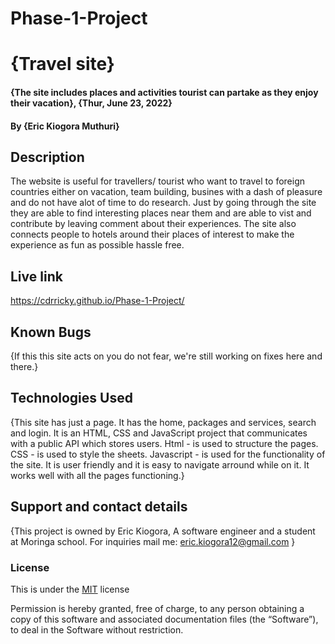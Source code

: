 # Phase-1-Project
# {Travel site}
#### {The site includes places and activities tourist can partake as they enjoy their vacation}, {Thur, June 23, 2022}
#### By **{Eric Kiogora Muthuri}**
## Description
The  website is useful for travellers/ tourist who want to travel to foreign countries either on vacation, team building, busines with a dash of pleasure and do not have alot of time to do research. Just by going through the site they are able to find interesting places near them and are able to vist and contribute by leaving comment about their experiences.
The site also connects people to hotels around their places of interest to make the experience as fun as possible hassle free.

## Live link

https://cdrricky.github.io/Phase-1-Project/

## Known Bugs
{If this this site acts on you do not fear, we're still working on fixes here and there.}
## Technologies Used
{This site has just a page. It has the home, packages and services, search and login.
It is an HTML, CSS and JavaScript project that communicates with a public API which stores users.
Html - is used to structure the pages.
CSS - is used to style the sheets.
Javascript - is used for the functionality of the site.
It is user friendly and it is easy to navigate arround while on it. It works well with all the pages functioning.}
## Support and contact details
{This project is owned by Eric Kiogora, A software engineer and a student at Moringa school. For inquiries mail me:
eric.kiogora12@gmail.com }
### License

This is under the [MIT](LICENSE) license

Permission is hereby granted, free of charge, to any person obtaining a copy of this software and associated documentation files (the “Software”), to deal in the Software without restriction.
